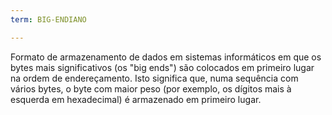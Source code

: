 ```yaml
---
term: BIG-ENDIANO

---
```

Formato de armazenamento de dados em sistemas informáticos em que os bytes mais significativos (os "big ends") são colocados em primeiro lugar na ordem de endereçamento. Isto significa que, numa sequência com vários bytes, o byte com maior peso (por exemplo, os dígitos mais à esquerda em hexadecimal) é armazenado em primeiro lugar.